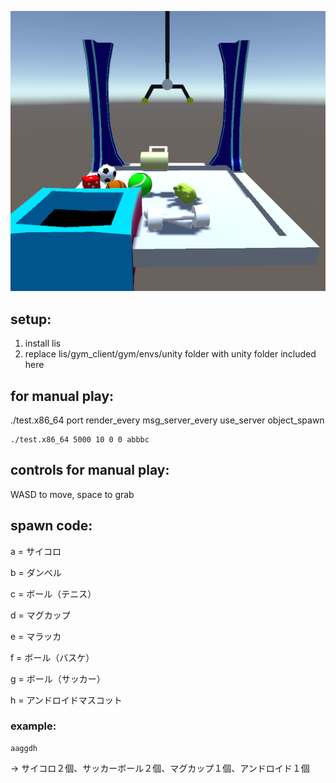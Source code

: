 
![alt text](images/image1.png)

## setup:
1. install lis
2. replace lis/gym_client/gym/envs/unity folder with unity folder included here

## for manual play:
./test.x86_64 port render_every msg_server_every use_server object_spawn
```
./test.x86_64 5000 10 0 0 abbbc
```

## controls for manual play:
WASD to move, space to grab

## spawn code:
a = サイコロ

b = ダンベル

c = ボール（テニス）

d = マグカップ

e = マラッカ

f = ボール（バスケ）

g = ボール（サッカー）

h = アンドロイドマスコット

### example:
```
aaggdh
```
-> サイコロ２個、サッカーボール２個、マグカップ１個、アンドロイド１個
